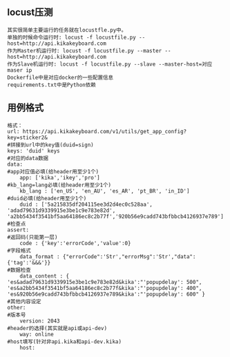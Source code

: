 ## locust压测
    其实很简单主要运行的任务就在locustfle.py中。
    单独的时候命令运行时: locust -f locustfile.py --host=http://api.kikakeyboard.com
    作为Master机运行时: locust -f locustfile.py --master --host=http://api.kikakeyboard.com
    作为Slave机运行时: locust -f locustfile.py --slave --master-host=对应maser ip
    Dockerfile中是对应docker的一些配置信息
    requirements.txt中是Python依赖
## 用例格式
    格式：
    url: https://api.kikakeyboard.com/v1/utils/get_app_config?key=sticker2&
    #拼接到url中的key值(duid=sign)
    keys: 'duid' keys
    #对应的data数据
    data:
    #app对应值必填(给header用至少1个)
        app: ['kika','ikey','pro']
    #kb_lang=lang必填(给header用至少1个)
        kb_lang : ['en_US', 'en_AU', 'es_AR', 'pt_BR', 'in_ID']
    #duid必填(给header用至少1个)
        duid : ['5a215835df204115ee3d2d4ec0c528aa', 'adad79631d9339915e3be1c9e783e82d', 'a2bb5434f3541bf5aa64186ec8c2b77f','920b56e9cadd743bfbbcb4126937e789']
    #检查点
    assert:
    #返回码(只能第一层)
        code : {'key':'errorCode','value':0}
    #字段格式
        data_format : {"errorCode":'Str',"errorMsg":'Str',"data":{'tag':'&&&'}}
    #数据检查
        data_content : { 'es&adad79631d9339915e3be1c9e783e82d&kika':"'popupdelay': 500", 'es&a2bb5434f3541bf5aa64186ec8c2b77f&kika':"'popupdelay': 400", 'es&920b56e9cadd743bfbbcb4126937e789&kika':"'popupdelay': 600" }
    #其他内容设定
    other:
    #版本号
        version: 2043
    #header的选择(其实就是api或api-dev)
        way: online
    #host填写(针对非api.kika和api-dev.kika)
        host:

